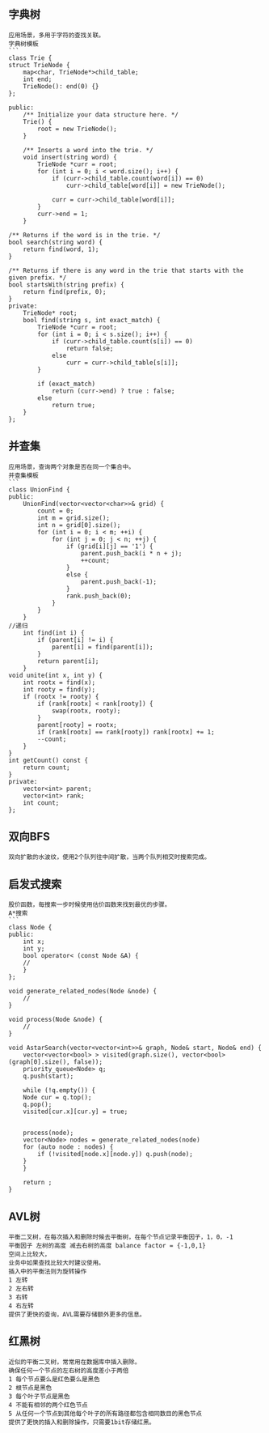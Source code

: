 ## 字典树
	
	应用场景，多用于字符的查找关联。
	字典树模板
	```
	class Trie {
    struct TrieNode {
        map<char, TrieNode*>child_table;
        int end;
        TrieNode(): end(0) {}
    };
        
	public:
	    /** Initialize your data structure here. */
	    Trie() {
	        root = new TrieNode();
	    }
	    
	    /** Inserts a word into the trie. */
	    void insert(string word) {
	        TrieNode *curr = root;
	        for (int i = 0; i < word.size(); i++) {
	            if (curr->child_table.count(word[i]) == 0)
	                curr->child_table[word[i]] = new TrieNode();
	                
	            curr = curr->child_table[word[i]];                
	        }
	        curr->end = 1;
	    }
    
    /** Returns if the word is in the trie. */
    bool search(string word) {
        return find(word, 1);
    }
    
    /** Returns if there is any word in the trie that starts with the given prefix. */
    bool startsWith(string prefix) {
        return find(prefix, 0);
    }
	private:
	    TrieNode* root;
	    bool find(string s, int exact_match) {
	        TrieNode *curr = root;
	        for (int i = 0; i < s.size(); i++) {
	            if (curr->child_table.count(s[i]) == 0)
	                return false;
	            else
	                curr = curr->child_table[s[i]];
	        }
	        
	        if (exact_match)
	            return (curr->end) ? true : false;
	        else
	            return true;
	    }
	};

## 并查集
	应用场景，查询两个对象是否在同一个集合中。
	并查集模板
	```
	class UnionFind {
	public:
	    UnionFind(vector<vector<char>>& grid) {
	        count = 0;
	        int m = grid.size();
	        int n = grid[0].size();
	        for (int i = 0; i < m; ++i) {
	            for (int j = 0; j < n; ++j) {
	                if (grid[i][j] == '1') {
	                    parent.push_back(i * n + j);
	                    ++count;
	                }
	                else {
	                    parent.push_back(-1);
	                }
	                rank.push_back(0);
	            }
	        }
	    }
	//递归
	    int find(int i) {
	        if (parent[i] != i) {
	            parent[i] = find(parent[i]);
	        }
	        return parent[i];
	    }
    void unite(int x, int y) {
        int rootx = find(x);
        int rooty = find(y);
        if (rootx != rooty) {
            if (rank[rootx] < rank[rooty]) {
                swap(rootx, rooty);
            }
            parent[rooty] = rootx;
            if (rank[rootx] == rank[rooty]) rank[rootx] += 1;
            --count;
        }
    }
    int getCount() const {
        return count;
    }
	private:
	    vector<int> parent;
	    vector<int> rank;
	    int count;
	};

## 双向BFS
	双向扩散的水波纹，使用2个队列往中间扩散，当两个队列相交时搜索完成。

## 启发式搜索
	股价函数，每搜索一步时候使用估价函数来找到最优的步骤。
	A*搜索
	```
	class Node {
	public:
	    int x;
	    int y;
	    bool operator< (const Node &A) {
		// 
	    }
	};

	void generate_related_nodes(Node &node) {
	    // 
	}

	void process(Node &node) {
	    // 
	}

	void AstarSearch(vector<vector<int>>& graph, Node& start, Node& end) {
	    vector<vector<bool> > visited(graph.size(), vector<bool>(graph[0].size(), false));
	    priority_queue<Node> q;
	    q.push(start);

	    while (!q.empty()) {
		Node cur = q.top();
		q.pop();
		visited[cur.x][cur.y] = true;


		process(node);
		vector<Node> nodes = generate_related_nodes(node) 
		for (auto node : nodes) {
		    if (!visited[node.x][node.y]) q.push(node);
		}
	    }

	    return ;
	}
## AVL树
	平衡二叉树，在每次插入和删除时候去平衡树，在每个节点记录平衡因子，1，0，-1 
	平衡因子 左树的高度 减去右树的高度 balance factor = {-1,0,1}
	空间上比较大，
	业务中如果查找比较大时建议使用。
	插入中的平衡法则为旋转操作
	1 左转
	2 左右转
	3 右转
	4 右左转
	提供了更快的查询，AVL需要存储额外更多的信息。

## 红黑树
	近似的平衡二叉树，常常用在数据库中插入删除。
	确保任何一个节点的左右树的高度差小于两倍
	1 每个节点要么是红色要么是黑色
	2 根节点是黑色
	3 每个叶子节点是黑色
	4 不能有相邻的两个红色节点
	5 从任何一个节点到其他每个叶子的所有路径都包含相同数目的黑色节点
	提供了更快的插入和删除操作，只需要1bit存储红黑。

	
	

	

